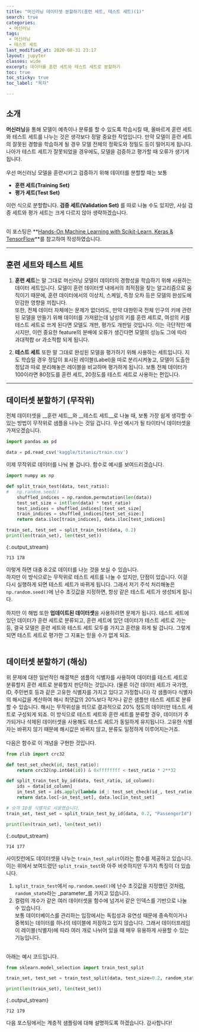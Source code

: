 ```yaml
---
title: "머신러닝 데이터셋 분할하기(훈련 세트, 테스트 세트)(1)"
search: true
categories:
 - 머신러닝
tags:
 - 머신러닝
 - 테스트 세트
last_modified_at: 2020-08-31 23:17
layout: jupyter
classes: wide
excerpt: 데이터를 훈련 세트와 테스트 세트로 분할하기
toc: true
toc_sticky: true
toc_label: "목차"

---
```

## 소개

**머신러닝**을 통해 모델이 예측이나 분류를 할 수 있도록 학습시킬 때, 올바르게 훈련 세트와 테스트 세트를 나누는 것은 생각보다 정말 중요한 작업입니다. 만약 모델이 훈련 세트의 잘못된 경향을 학습하게 될 경우 모델 전체의 정확도와 정밀도 등이 떨어지게 됩니다. 나아가 테스트 세트가 잘못되었을 경우에도, 모델을 검증하고 평가할 때 오류가 생기게 됩니다.<br>
<br>
우선 머신러닝 모델을 훈련시키고 검증하기 위해 데이터를 분할할 때는 보통 <br>

- **훈련 세트(Training Set)**
- **평가 세트(Test Set)**

이런 식으로 분할합니다. **검증 세트(Validation Set)** 를 따로 나눌 수도 있지만, 사실 검증 세트와 평가 세트는 크게 다르지 않아 생략하겠습니다.<br><br>

이 포스팅은 **[Hands-On Machine Learning with Scikit-Learn, Keras & TensorFlow](https://book.naver.com/bookdb/book_detail.nhn?bid=16328592)**를 참고하여 작성하였습니다.

---

## 훈련 세트와 테스트 세트


1. **훈련 세트**는 말 그대로 머신러닝 모델이 데이터의 경향성을 학습하기 위해 사용하는 데이터 세트입니다. 모델이 훈련 데이터셋 내에서의 최적점을 찾는 알고리즘으로 움직이기 때문에, 훈련 데이터에서의 이상치, 스케일, 측정 오차 등은 모델의 완성도에 민감한 영향을 끼칩니다. <br> 또한, 전체 데이터 자체에는 문제가 없더라도, 만약 대한민국 전체 인구의 키에 관련된 모델을 만들기 위해 데이터를 가져왔는데 남성의 키를 훈련 세트로, 여성의 키를 테스트 세트로 쓰게 된다면 모델도 개판, 평가도 개판일 것입니다. 이는 극단적인 예시지만, 이런 중요한 feature의 분배에 오류가 생긴다면 모델의 성능도 그에 따라 과대적합 or 과소적합 되게 됩니다.<br>

2. **테스트 세트** 또한 말 그대로 완성된 모델을 평가하기 위해 사용하는 세트입니다. 지도 학습일 경우 정답이 표시된 레이블(Label)을 따로 분리시켜놓고, 모델이 도출한 정답과 따로 분리해놓은 레이블을 비교하며 평가하게 됩니다. 보통 전체 데이터가 100이라면 80정도를 훈련 세트, 20정도를 테스트 세트로 사용하는 편입니다.

---

## 데이터셋 분할하기 (무작위)


전체 데이터셋을 __훈련 세트__와 __테스트 세트__로 나눌 때, 보통 가장 쉽게 생각할 수 있는 방법이 무작위로 샘플을 나누는 것일 겁니다. 우선 예시가 될 타이타닉 데이터셋을 가져오겠습니다.

<div class="prompt input_prompt">
</div>

<div class="input_area" markdown="1">

```python
import pandas as pd

data = pd.read_csv('kaggle/titanic/train.csv')
```

</div>

이제 무작위로 데이터를 나눠 볼 겁니다. 함수로 예시를 보여드리겠습니다.

<div class="prompt input_prompt">
</div>

<div class="input_area" markdown="1">

```python
import numpy as np

def split_train_test(data, test_ratio):
#   np.random.seed() 
    shuffled_indices = np.random.permutation(len(data)) 
    test_set_size = int(len(data) * test_ratio)
    test_indices = shuffled_indices[:test_set_size]
    train_indices = shuffled_indices[test_set_size:]
    return data.iloc[train_indices], data.iloc[test_indices]

train_set, test_set = split_train_test(data, 0.2)
print(len(train_set), len(test_set))
```

</div>

{:.output_stream}

```
713 178

```

이렇게 하면 대충 8:2로 데이터를 나눈 것을 보실 수 있습니다.<br>하지만 이 방식으로는 무작위로 테스트 세트를 나눌 수 있지만, 단점이 있습니다. 이걸 다시 실행하게 되면 테스트 세트가 바뀌게 됩니다. 그래서 저기 주석 처리해놓은 `np.random.seed()`에 난수 초깃값을 지정하면, 항상 같은 테스트 세트가 생성되게 됩니다.<br>
<br>
하지만 이 해법 또한 **업데이트된 데이터셋**을 사용하려면 문제가 됩니다. 테스트 세트에 있던 데이터가 훈련 세트로 분류되고, 훈련 세트에 있던 데이터가 테스트 세트로 가는 등, 결국 모델은 훈련 세트와 테스트 세트 모두를 가지고 훈련을 하게 될 겁니다. 그렇게 되면 테스트 세트로 평가한 그 지표는 믿을 수가 없게 되죠.<br><br>

## 데이터셋 분할하기 (해싱)

위 문제에 대한 일반적인 해결책은 샘플의 식별자를 사용하여 데이터를 테스트 세트로 분류할지 훈련 세트로 분류할지 판단하는 것입니다. (물론 이건 데이터 세트가 국가명, ID, 주민번호 등과 같은 고유한 식별자를 가지고 있다고 가정합니다) 각 샘플마다 식별자의 해시값을 계산하여 해시 최댓값의 20%보다 작거나 같은 샘플만 테스트 세트로 분류할 수 있습니다. 해시는 무작위성을 띄므로 결과적으로 20% 정도의 데이터만 테스트 세트로 구성되게 되죠. 이 방식으로 테스트 세트와 훈련 세트를 분류할 경우, 데이터가 추가되거나 삭제된 데이터셋을 사용해도 테스트 세트가 동일하게 유지됩니다. 고유한 식별자는 바뀌지 않기 때문에 해시값은 바뀌지 않고, 분류도 일정하게 이루어지는거죠.<br><br>
다음은 함수로 이 개념을 구현한 것입니다.

<div class="prompt input_prompt">
</div>

<div class="input_area" markdown="1">

```python
from zlib import crc32

def test_set_check(id, test_ratio):
    return crc32(np.int64(id)) & 0xffffffff < test_ratio * 2**32

def split_train_test_by_id(data, test_ratio, id_column):
    ids = data[id_column]
    in_test_set = ids.apply(lambda id_: test_set_check(id_, test_ratio))
    return data.loc[~in_test_set], data.loc[in_test_set]

# 승객 ID를 식별자로 사용했습니다.
train_set, test_set = split_train_test_by_id(data, 0.2, "PassengerId")

print(len(train_set), len(test_set))
```

</div>

{:.output_stream}

```
714 177

```

사이킷런에도 데이터셋을 나누는 `train_test_split`이라는 함수를 제공하고 있습니다. 이는 위에서 보여드렸던 `split_train_test`와 아주 비슷하지만 두가지 특징이 더 있습니다.

1. `split_train_test`에서 `np.random.seed()`에 난수 초깃값을 지정했던 것처럼, `random_state`라는 _parameter_를 가지고 있습니다.
2. 컬럼의 개수가 같은 여러 데이터셋을 함수에 넘겨서 같은 인덱스를 기반으로 나눌 수 있습니다. <br> 보통 데이터베이스를 관리하는 입장에서는 독립성과 유연성 때문에 종속적이거나 중복되는 데이터를 하나의 테이블에 저장하고 있지 않습니다. 그래서 데이터프레임이 레이블(식별자)에 따라 여러 개로 나뉘어 있을 때 매우 유용하게 사용할 수 있는 기능입니다.

<br>
아래는 예시 코드입니다.

<div class="prompt input_prompt">
</div>

<div class="input_area" markdown="1">

```python
from sklearn.model_selection import train_test_split

train_set, test_set = train_test_split(data, test_size=0.2, random_state=1006)

print(len(train_set), len(test_set))
```

</div>

{:.output_stream}

```
712 179

```

다음 포스팅에서는 계층적 샘플링에 대해 설명하도록 하겠습니다. 감사합니다!
